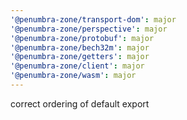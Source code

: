 ```yaml
---
'@penumbra-zone/transport-dom': major
'@penumbra-zone/perspective': major
'@penumbra-zone/protobuf': major
'@penumbra-zone/bech32m': major
'@penumbra-zone/getters': major
'@penumbra-zone/client': major
'@penumbra-zone/wasm': major
---
```


correct ordering of default export
